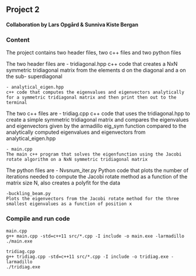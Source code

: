## Project 2

#### Collaboration by Lars Opgård & Sunniva Kiste Bergan

### Content

The project contains two header files, two c++ files and two python files

The two header files are
    - tridiagonal.hpp
    c++ code that creates a NxN symmetric tridiagonal matrix from the elements d on the diagonal and a on the sub- superdiagonal
    
    - analytical_eigen.hpp
    c++ code that computes the eigenvalues and eigenvectors analytically for a symmetric tridiagonal matrix and then print then out to the terminal
    
The two c++ files are
    - tridiag.cpp
    c++ code that uses the tridiagonal.hpp to create a simple symmetric tridiagonal matrix and compares the eigenvalues and eigenvectors given
    by the armadillo eig_sym function compared to the analytically computed eigenvalues and eigenvectors from analytical_eigen.hpp
    
    - main.cpp
    The main c++ program that solves the eigenfunction using the Jacobi rotate algorithm on a NxN symmetric tridiagonal matrix
    
The python files are
    - Nvsnum_iter.py
    Python code that plots the number of iterations needed to compute the Jacobi rotate method as a function of the matrix size N, also creates a polyfit
    for the data
    
    -buckling_beam.py
    Plots the eigenvectors from the Jacobi rotate method for the three smallest eigenvalues as a function of position x


### Compile and run code

    main.cpp
    g++ main.cpp -std=c++11 src/*.cpp -I include -o main.exe -larmadillo
    ./main.exe

    tridiag.cpp
    g++ tridiag.cpp -std=c++11 src/*.cpp -I include -o tridiag.exe -larmadillo
    ./tridiag.exe
